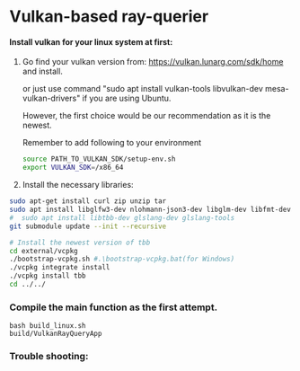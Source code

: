 # Vulkan-based ray-querier


#### Install vulkan for your linux system at first:
1. Go find your vulkan version from: https://vulkan.lunarg.com/sdk/home and install.

    or just use command "sudo apt install vulkan-tools libvulkan-dev mesa-vulkan-drivers" if you are using Ubuntu.

    However, the first choice would be our recommendation as it is the newest.
    
    Remember to add following to your environment
    ```bash
    source PATH_TO_VULKAN_SDK/setup-env.sh
    export VULKAN_SDK=/x86_64
    ```

2. Install the necessary libraries:
```bash
sudo apt-get install curl zip unzip tar
sudo apt install libglfw3-dev nlohmann-json3-dev libglm-dev libfmt-dev libxinerama-dev libxcursor-dev libxi-dev
#  sudo apt install libtbb-dev glslang-dev glslang-tools 
git submodule update --init --recursive

# Install the newest version of tbb
cd external/vcpkg
./bootstrap-vcpkg.sh #.\bootstrap-vcpkg.bat(for Windows)
./vcpkg integrate install
./vcpkg install tbb
cd ../../
```

### Compile the main function as the first attempt.
```
bash build_linux.sh
build/VulkanRayQueryApp
```

### Trouble shooting: